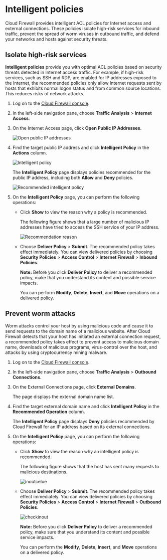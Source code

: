 # Intelligent policies

Cloud Firewall provides intelligent ACL policies for Internet access and external connections. These policies isolate high-risk services for inbound traffic, prevent the spread of worm viruses in outbound traffic, and defend your networks and hosts against security threats.

## Isolate high-risk services

**Intelligent policies** provide you with optimal ACL policies based on security threats detected in Internet access traffic. For example, if high-risk services, such as SSH and RDP, are enabled for IP addresses exposed to the Internet, the recommended policies only allow Internet requests sent by hosts that exhibits normal logon status and from common source locations. This reduces risks of network attacks.

1.  Log on to the [Cloud Firewall console](https://yundun.console.aliyun.com/?p=cfwnext).

2.  In the left-side navigation pane, choose **Traffic Analysis** \> **Internet Access**.

3.  On the Internet Access page, click **Open Public IP Addresses**.

    ![Open public IP addresses](https://static-aliyun-doc.oss-accelerate.aliyuncs.com/assets/img/en-US/2309751161/p77567.png)

4.  Find the target public IP address and click **Intelligent Policy** in the **Actions** column.

    ![Intelligent policy](https://static-aliyun-doc.oss-accelerate.aliyuncs.com/assets/img/en-US/2309751161/p59678.png)

    The **Intelligent Policy** page displays policies recommended for the public IP address, including both **Allow** and **Deny** policies.

    ![Recommended intelligent policy](https://static-aliyun-doc.oss-accelerate.aliyuncs.com/assets/img/en-US/2309751161/p59685.png)

5.  On the **Intelligent Policy** page, you can perform the following operations:

    -   Click **Show** to view the reason why a policy is recommended.

        The following figure shows that a large number of malicious IP addresses have tried to access the SSH service of your IP address.

        ![Recommendation reason](https://static-aliyun-doc.oss-accelerate.aliyuncs.com/assets/img/en-US/3309751161/p59686.png)

    -   Choose **Deliver Policy** \> **Submit**. The recommended policy takes effect immediately. You can view delivered policies by choosing **Security Policies** \> **Access Control** \> **Internet Firewall** \> **Inbound Policies**.

        **Note:** Before you click **Deliver Policy** to deliver a recommended policy, make that you understand its content and possible service impacts.

        You can perform **Modify**, **Delete**, **Insert**, and **Move** operations on a delivered policy.


## Prevent worm attacks

Worm attacks control your host by using malicious code and cause it to send requests to the domain name of a malicious website. After Cloud Firewall detects that your host has initiated an external connection request, a recommended policy takes effect to prevent access to malicious domain name, downloads of malicious programs, virus-control over the host, and attacks by using cryptocurrency mining malware.

1.  Log on to the [Cloud Firewall console](https://yundun.console.aliyun.com/?p=cfwnext).

2.  In the left-side navigation pane, choose **Traffic Analysis** \> **Outbound Connections**.

3.  On the External Connections page, click **External Domains**.

    The page displays the external domain name list.

4.  Find the target external domain name and click **Intelligent Policy** in the **Recommended Operation** column.

    The **Intelligent Policy** page displays **Deny** policies recommended by Cloud Firewall for an IP address based on its external connections.

5.  On the **Intelligent Policy** page, you can perform the following operations:

    -   Click **Show** to view the reason why an intelligent policy is recommended.

        The following figure shows that the host has sent many requests to malicious destinations.

        ![inoutcelue](https://static-aliyun-doc.oss-accelerate.aliyuncs.com/assets/img/en-US/1637424261/p285165.png)

    -   Choose **Deliver Policy** \> **Submit**. The recommended policy takes effect immediately. You can view delivered policies by choosing **Security Policies** \> **Access Control** \> **Internet Firewall** \> **Outbound Policies**.

        ![checkinout](https://static-aliyun-doc.oss-accelerate.aliyuncs.com/assets/img/en-US/1637424261/p285175.png)

        **Note:** Before you click **Deliver Policy** to deliver a recommended policy, make sure that you understand its content and possible service impacts.

        You can perform the **Modify**, **Delete**, **Insert**, and **Move** operations on a delivered policy.



